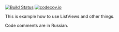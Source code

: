 [![Build Status](https://circleci.com/gh/intari/ListViewDemo.svg?style=svg)](https://circleci.com/gh/intari/ListViewDemo)
[![codecov.io](https://codecov.io/github/intari/ListViewDemo/coverage.svg?branch=master)](https://codecov.io/github/intari/ListViewDemo?branch=master)

This is example how to use ListViews and other things.

Code comments are in Russian.
  


